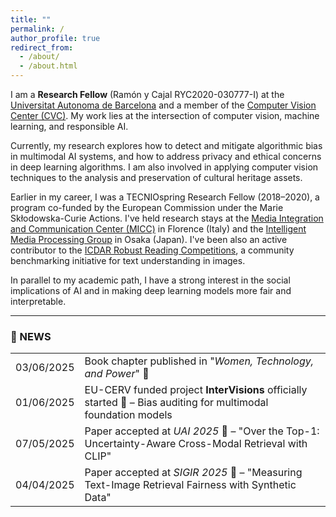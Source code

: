 ```yaml
---
title: ""
permalink: /
author_profile: true
redirect_from: 
  - /about/
  - /about.html
---
```


I am a **Research Fellow** (Ramón y Cajal RYC2020-030777-I) at the [Universitat Autonoma de Barcelona](https://www.uab.cat/) and a member of the [Computer Vision Center (CVC)](https://www.cvc.uab.es/). My work lies at the intersection of computer vision, machine learning, and responsible AI.

Currently, my research explores how to detect and mitigate algorithmic bias in multimodal AI systems, and how to address privacy and ethical concerns in deep learning algorithms. I am also involved in applying computer vision techniques to the analysis and preservation of cultural heritage assets.

Earlier in my career, I was a TECNIOspring Research Fellow (2018–2020), a program co-funded by the European Commission under the Marie Skłodowska-Curie Actions. I've held research stays at the [Media Integration and Communication Center (MICC)](https://www.micc.unifi.it/) in Florence (Italy) and the [Intelligent Media Processing Group](http://imlab.jp/index-e.html) in Osaka (Japan). I've been also an active contributor to the [ICDAR Robust Reading Competitions](http://rrc.cvc.uab.es/), a community benchmarking initiative for text understanding in images.

In parallel to my academic path, I have a strong interest in the social implications of AI and in making deep learning models more fair and interpretable.

-------------

### 📌 NEWS

<table>
  <tr>
    <td>03/06/2025</td>
    <td>Book chapter published in "<em>Women, Technology, and Power</em>" 🎉</td>
  </tr>
  <tr>
    <td>01/06/2025</td>
    <td>EU-CERV funded project <strong>InterVisions</strong> officially started 🚀 – Bias auditing for multimodal foundation models</td>
  </tr>
  <tr>
    <td>07/05/2025</td>
    <td>Paper accepted at <em>UAI 2025</em> 🎉 – "Over the Top-1: Uncertainty-Aware Cross-Modal Retrieval with CLIP"</td>
  </tr>
  <tr>
    <td>04/04/2025</td>
    <td>Paper accepted at <em>SIGIR 2025</em> 🎉 – "Measuring Text-Image Retrieval Fairness with Synthetic Data"</td>
  </tr>
</table>
